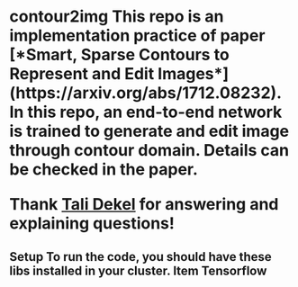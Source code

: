 <h1> contour2img
This repo is an implementation practice of paper [*Smart, Sparse Contours to Represent and Edit Images*](https://arxiv.org/abs/1712.08232). In this repo, an end-to-end network is trained to generate and edit image through contour domain. Details can be checked in the paper.

Thank [Tali Dekel](http://people.csail.mit.edu/talidekel/) for answering and explaining questions!

<h2>Setup
  To run the code, you should have these libs installed in your cluster.
  Item Tensorflow
